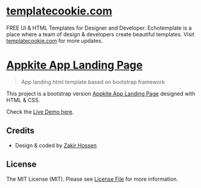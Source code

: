# [templatecookie.com](https://templatecookie.com)
FREE UI & HTML Templates for Designer and Developer. Echotemplate is a place where a team of design & developers create beautiful templates. Visit [templatecookie.com](https://templatecookie.com) for more updates.

# [Appkite App Landing Page](https://appkite-html.netlify.app/)

> App landing html template based on bootstrap framework

This project is a bootstrap version [Appkite App Landing Page](https://jobpilot-html.netlify.app/) designed with HTML & CSS.

Check the [Live Demo here](https://jobpilot-html.netlify.app/).


## Credits
- Design & coded by [Zakir Hossen](https://github.com/devzakir)

## License
The MIT License (MIT). Please see [License File](LICENSE.md) for more information.

